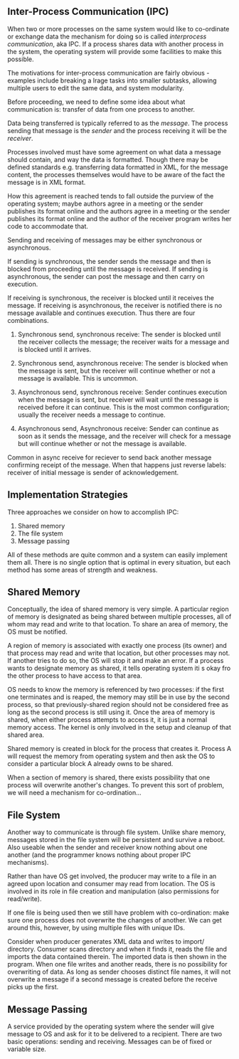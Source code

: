 ## Inter-Process Communication (IPC)

When two or more processes on the same system would like to co-ordinate or exchange data the mechanism for doing so is called
*interprocess communication*, aka IPC. If a process shares data with another process in the system, the operating system will
provide some facilities to make this possible.

The motivations for inter-process communication are fairly obvious - examples include breaking a lrage tasks into smaller subtasks,
allowing multiple users to edit the same data, and system modularity.

Before proceeding, we need to define some idea about what communication is: transfer of data from one process to another.

Data being transferred is typically referred to as the *message*. The process sending that message is the *sender* and
the process receiving it will be the *receiver*.

Processes involved must have some agreement on what data a message should contain, and way the data is formatted. Though
there may be defined standards e.g. transferring data formatted in XML, for the message content, the processes themselves
would have to be aware of the fact the message is in XML format.

How this agreement is reached tends to fall outside the purview of the operating system; maybe authors agree in a meeting
or the sender publishes its format online and the authors agree in a meeting or the sender publishes its format online and
the author of the receiver program writes her code to accommodate that.

Sending and receiving of messages may be either synchronous or asynchronous. 

If sending is synchronous, the sender sends the message and then is blocked from proceeding until the message is received. If sending is asynchronous, the sender can post the message and then carry on execution.

If receiving is synchronous, the receiver is blocked until it receives the message. If receiving is asynchronous, the
receiver is notified there is no message available and continues execution. Thus there are four combinations.

1. Synchronous send, synchronous receive: The sender is blocked until the receiver collects the message; the receiver
waits for a message and is blocked until it arrives.

2. Synchronous send, asynchronous receive: The sender is blocked when the message is sent, but the receiver will continue
whether or not a message is available. This is uncommon.

3. Asynchronous send, synchronous receive: Sender continues execution when the message is sent, but receiver will wait
until the message is received before it can continue. This is the most common configuration; usually the receiver needs
a message to continue.

4. Asynchronous send, Asynchronous receive: Sender can continue as soon as it sends the message, and the receiver will
check for a message but will continue whether or not the message is available.

Common in async receive for reciever to send back another message confirming receipt of the message. When that happens
just reverse labels: receiver of initial message is sender of acknowledgement.

## Implementation Strategies

Three approaches we consider on how to accomplish IPC:

1. Shared memory
2. The file system
3. Message passing

All of these methods are quite common and a system can easily implement them all. There is no single option that is optimal
in every situation, but each method has some areas of strength and weakness.

## Shared Memory

Conceptually, the idea of shared memory is very simple. A particular region of memory is designated as being shared between
multiple processes, all of whom may read and write to that location. To share an area of memory, the OS must be notified.

A region of memory is associated with exactly one process (its owner) and that process may read and write that location, but
other processes may not. If another tries to do so, the OS will stop it and make an error. If a process wants to designate
memory as shared, it tells operating system iti s okay fro the other process to have access to that area.

OS needs to know the memory is referenced by two processes: if the first one terminates and is reaped, the memory may still
be in use by the second process, so that previously-shared region should not be considered free as long as the second process
is still using it. Once the area of memory is shared, when either process attempts to access it, it is just a normal memory
access. The kernel is only involved in the setup and cleanup of that shared area.

Shared memory is created in block for the process that creates it. Process A will request the memory from operating system
and then ask the OS to consider a particular block A already owns to be shared.

When a section of memory is shared, there exists possibility that one process will overwrite another's changes. To prevent
this sort of problem, we will need a mechanism for co-ordination...

## File System

Another way to communicate is through file system. Unlike share memory, messages stored in the file system will be persistent
and survive a reboot. Also useable when the sender and receiver know nothing about one another (and the programmer knows nothing
about proper IPC mechanisms).

Rather than have OS get involved, the producer may write to a file in an agreed upon location and consumer may read from location.
The OS is involved in its role in file creation and manipulation (also permissions for read/write).

If one file is being used then we still have problem with co-ordination: make sure one process does not overwrite the changes
of another. We can get around this, however, by using multiple files with unique IDs.

Consider when producer generates XML data and writes to import/ directory. Consumer scans directory and when it finds it, reads
the file and imports the data contained therein. The imported data is then shown in the program. When one file writes and another
reads, there is no possibility for overwriting of data. As long as sender chooses distinct file names, it will not overwrite
a message if a second message is created before the receive picks up the first.

## Message Passing

A service provided by the operating system where the sender will give message to OS and ask for it to be delivered to a recipient.
There are two basic operations: sending and receiving. Messages can be of fixed or variable size.



